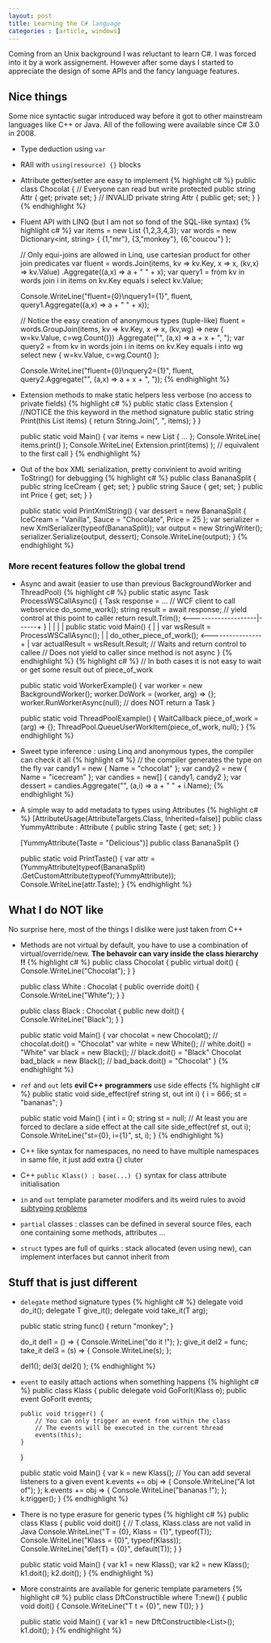 ```yaml
---
layout: post
title: Learning the C# language
categories : [article, windows]
---
```


Coming from an Unix background I was reluctant to learn C#. I was forced into it by a work assignement.
However after some days I started to appreciate the design of some APIs and the fancy language features.

## Nice things

Some nice syntactic sugar introduced way before it got to other mainstream languages like C++ or Java. All of the following were available since C# 3.0 in 2008.

* Type deduction using `var`
* RAII with `using(resource) {}` blocks
* Attribute getter/setter are easy to implement
{% highlight c# %}
  public class Chocolat {
      // Everyone can read but write protected
      public string Attr { get; private set; }
      // INVALID
      private string Attr { public get; set; }
  }
{% endhighlight %}
* Fluent API with LINQ (but I am not so fond of the SQL-like syntax)
{% highlight c# %}
  var items = new List<int> {1,2,3,4,3};
  var words = new Dictionary<int, string> { {1,"mr"}, {3,"monkey"}, {6,"coucou"} };

  // Only equi-joins are allowed in Linq, use cartesian product for other join predicates
  var fluent = words.Join(items, kv => kv.Key, x => x, (kv,x) => kv.Value)
                    .Aggregate((a,x) => a + " " + x);
  var query1 = from kv in words
               join i in items on kv.Key equals i
               select kv.Value;
          
  Console.WriteLine("fluent={0}\nquery1={1}", fluent, 
                    query1.Aggregate((a,x) => a + " " + x));

  // Notice the easy creation of anonymous types (tuple-like)
  fluent = words.GroupJoin(items, kv => kv.Key, x => x, (kv,wg) => new { w=kv.Value, c=wg.Count()})
                .Aggregate("", (a,x) => a + x + ", ");
  var query2 = from kv in words
               join i in items on kv.Key equals i into wg
               select new { w=kv.Value, c=wg.Count() };
          
  Console.WriteLine("fluent={0}\nquery2={1}", fluent, 
                    query2.Aggregate("", (a,x) => a + x + ", "));
{% endhighlight %}
* Extension methods to make static helpers less verbose (no access to private fields)
{% highlight c# %}
  public static class Extension {
      //NOTICE the this keyword in the method signature
      public static string Print(this List<string> items) {
          return String.Join(", ", items); 
      }
  }

  public static void Main() {
      var items = new List<string> { ... };
      Console.WriteLine( items.print() );
      Console.WriteLine( Extension.print(items) ); // equivalent to the first call
  }
{% endhighlight %}
* Out of the box XML serialization, pretty convinient to avoid writing ToString() for debugging
{% highlight c# %}
  public class BananaSplit {
      public string IceCream { get; set; }
      public string Sauce    { get; set; }
      public int    Price    { get; set; }
  }
            
  public static void PrintXmlString() {
      var dessert = new BananaSplit { IceCream = "Vanilla", Sauce = "Chocolate", Price = 25 };
      var serializer = new XmlSerializer(typeof(BananaSplit));
      var output = new StringWriter();
      serializer.Serialize(output, dessert);
      Console.WriteLine(output);
  }
{% endhighlight %}

### More recent features follow the global trend

* Async and await (easier to use than previous BackgroundWorker and ThreadPool)
{% highlight c# %}
  public static async Task<string> ProcessWSCallAsync() {
      Task<string> response = ... // WCF client to call webservice
      do_some_work();
      string result = await response; // yield control at this point to caller
      return result.Trim(); <--------------------|------+
  }                                            |      |
                                               |      |
  public static void Main() {                  |      |
      var wsResult = ProcessWSCallAsync();       |      |
      do_other_piece_of_work(); <----------------+      |
      var actualResult = wsResult.Result; // Waits and return control to callee
                                          // Does not yield to caller since method is not async
  }
{% endhighlight %}
{% highlight c# %}
  // In both cases it is not easy to wait or get some result out of piece_of_work

  public static void WorkerExample() {
      var worker = new BackgroundWorker();
      worker.DoWork = (worker, arg) => {};
      worker.RunWorkerAsync(null); // does NOT return a Task
  }

  public static void ThreadPoolExample() {
      WaitCallback piece_of_work = (arg) => {};
      ThreadPool.QueueUserWorkItem(piece_of_work, null);
  }
{% endhighlight %}
* Sweet type inference : using Linq and anonymous types, the compiler can check it all
{% highlight c# %}
  // the compiler generates the type on the fly
  var candy1 = new { Name = "chocolat" };
  var candy2 = new { Name = "icecream" };
  var candies = new[] { candy1, candy2 };
  var dessert = candies.Aggregate("", (a,i) => a + " " + i.Name);
{% endhighlight %}
* A simple way to add metadata to types using Attributes
{% highlight c# %}
  [AttributeUsage(AttributeTargets.Class, Inherited=false)]
  public class YummyAttribute : Attribute {
      public string Taste { get; set; }
  } 

  [YummyAttribute(Taste = "Delicious")]
  public class BananaSplit {}
            
  public static void PrintTaste() {
      var attr = (YummyAttribute)typeof(BananaSplit)
                                 .GetCustomAttribute(typeof(YummyAttribute));
      Console.WriteLine(attr.Taste);
  }
{% endhighlight %}

## What I do NOT like
No surprise here, most of the things I dislike were just taken from C++

* Methods are not virtual by default, you have to use a combination of virtual/override/new. **The behavoir can vary inside the class hierarchy !!**
{% highlight c# %}
  public class Chocolat {
      public virtual doit() { Console.WriteLine("Chocolat"); }
  }

  public class White : Chocolat {
      public override doit() { Console.WriteLine("White"); }
  }

  public class Black : Chocolat {
      public new doit() { Console.WriteLine("Black"); }
  }

  public static void Main() {
      var chocolat = new Chocolat();    // chocolat.doit() = "Chocolat"
      var white = new White();          // white.doit() = "White"
      var black = new Black();          // black.doit() = "Black"
      Chocolat bad_black = new Black(); // bad_back.doit() = "Chocolat"
  }
{% endhighlight %}
* `ref` and `out` lets **evil C++ programmers** use side effects
{% highlight c# %}
  public static void side_effect(ref string st, out int i) {
      i = 666;
      st = "bananas";
  }

  public static void Main() {
      int i = 0;
      string st = null;
      // At least you are forced to declare a side effect at the call site
      side_effect(ref st, out i);
      Console.WriteLine("st={0}, i={1}", st, i);
  }
{% endhighlight %}
* C++ like syntax for namespaces, no need to have multiple namespaces in same file, it just add extra {} cluter
* C++ `public Klass() : base(...) {}`  syntax for class attribute initialisation
* `in` and `out` template parameter modifers and its weird rules to avoid [subtyping problems][0]
* `partial` classes : classes can be defined in several source files, each one containing some methods, attributes ...
* `struct` types are full of quirks : stack allocated (even using new), can implement interfaces but cannot inherit from

## Stuff that is just different

* `delegate` method signature types
{% highlight c# %}
  delegate void do_it();
  delegate T    give_it<T>();
  delegate void take_it<T>(T arg);

  public static string func() { return "monkey"; } 
    
  do_it del1 = () => { Console.WriteLine("do it !"); };
  give_it<string> del2 = func;
  take_it<string> del3 = (s) => { Console.WriteLine(s); };

  del1();
  del3( del2() );
{% endhighlight %}
* `event` to easily attach actions when something happens
{% highlight c# %}
  public class Klass {
      public delegate void GoForIt(Klass o);
      public event GoForIt events;
      
      public void trigger() { 
          // You can only trigger an event from within the class
          // The events will be executed in the current thread
          events(this);
      }
  }

  public static void Main() {
      var k = new Klass();
      // You can add several listeners to a given event
      k.events += obj => { Console.WriteLine("A lot of"); };
      k.events += obj => { Console.WriteLine("bananas !"); };
      k.trigger();
  } 
{% endhighlight %}
* There is no type erasure for generic types
{% highlight c# %}
  public class Klass<T> {
      public void doit() {
          // T.class, Klass<T>.class are not valid in Java
          Console.WriteLine("T = {0}, Klass<T> = {1}", typeof(T));
          Console.WriteLine("Klass<T> = {0}", typeof(Klass<T>));
          Console.WriteLine("def(T) = {0}", default(T));
      }
  }

  public static void Main() {
      var k1 = new Klass<int>();
      var k2 = new Klass<string>();
      k1.doit();
      k2.doit();
  }
{% endhighlight %}
* More constraints are available for generic template parameters
{% highlight c# %}
  public class DftConstructible<T> where T:new() {
      public void doit() {
          Console.WriteLine("T t = {0}", new T());
      }
  }

  public static void Main() {
      var k1 = new DftConstructible<List<int>>();
      k1.doit();
  }
{% endhighlight %}

[0]: http://docs.oracle.com/javase/tutorial/extra/generics/subtype.html

